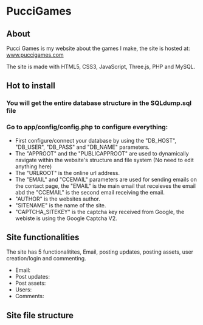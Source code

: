 # PucciGames

## About

Pucci Games is my website about the games I make, the site is hosted at: www.puccigames.com

The site is made with HTML5, CSS3, JavaScript, Three.js, PHP and MySQL.

## Hot to install

 ### You will get the entire database structure in the SQLdump.sql file
 ### Go to app/config/config.php to configure everything:
  - First configure/connect your database by using the "DB_HOST", "DB_USER", "DB_PASS" and "DB_NAME" parameters.
  - The "APPROOT" and the "PUBLICAPPROOT" are used to dynamically navigate within the website's structure and file system (No need to edit anything here)
  - The "URLROOT" is the online url address.
  - The "EMAIL" and "CCEMAIL" parameters are used for sending emails on the contact page, the "EMAIL" is the main email that receieves the email abd the "CCEMAIL" is the second email receiving the email.
  - "AUTHOR" is the websites author.
  - "SITENAME" is the name of the site.
  - "CAPTCHA_SITEKEY" is the captcha key received from Google, the webiste is using the Google Captcha V2.

## Site functionalities

The site has 5 functionalitites, Email, posting updates, posting assets, user creation/login and commenting.
 - Email: 
 - Post updates:
 - Post assets:
 - Users:
 - Comments:

## Site file structure
